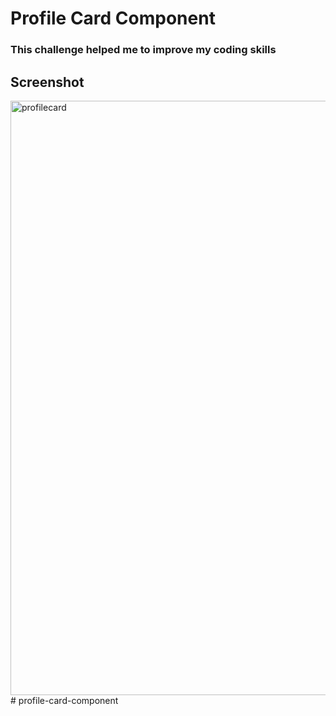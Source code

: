 # Profile Card Component
### This challenge helped me to improve my  coding skills
## Screenshot
<img width="951" alt="profilecard" src="https://user-images.githubusercontent.com/110342939/221929077-aa81e326-b8ab-4f2d-8cc8-8e8022ab86a0.png">
# profile-card-component
